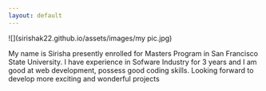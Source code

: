 ```yaml
---
layout: default
---
```




![](sirishak22.github.io/assets/images/my pic.jpg)


My name is Sirisha presently enrolled for Masters Program in San Francisco State University. I have experience in Sofware Industry for 3 years and I am good at web development, possess good coding skills. Looking forward to develop more exciting and wonderful projects


